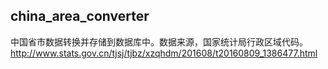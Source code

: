 ## china_area_converter
中国省市数据转换并存储到数据库中。数据来源，国家统计局行政区域代码。http://www.stats.gov.cn/tjsj/tjbz/xzqhdm/201608/t20160809_1386477.html
